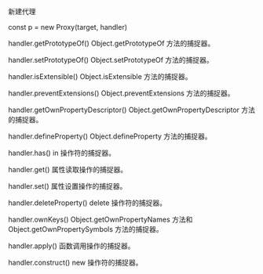 新建代理

const p = new Proxy(target, handler)

handler.getPrototypeOf()
Object.getPrototypeOf 方法的捕捉器。

handler.setPrototypeOf()
Object.setPrototypeOf 方法的捕捉器。

handler.isExtensible()
Object.isExtensible 方法的捕捉器。

handler.preventExtensions()
Object.preventExtensions 方法的捕捉器。

handler.getOwnPropertyDescriptor()
Object.getOwnPropertyDescriptor 方法的捕捉器。

handler.defineProperty()
Object.defineProperty 方法的捕捉器。

handler.has()
in 操作符的捕捉器。

handler.get()
属性读取操作的捕捉器。

handler.set()
属性设置操作的捕捉器。

handler.deleteProperty()
delete 操作符的捕捉器。

handler.ownKeys()
Object.getOwnPropertyNames 方法和 Object.getOwnPropertySymbols 方法的捕捉器。

handler.apply()
函数调用操作的捕捉器。

handler.construct()
new 操作符的捕捉器。

